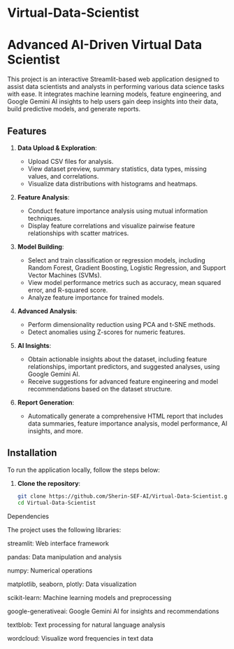 # Virtual-Data-Scientist


# Advanced AI-Driven Virtual Data Scientist

This project is an interactive Streamlit-based web application designed to assist data scientists and analysts in performing various data science tasks with ease. It integrates machine learning models, feature engineering, and Google Gemini AI insights to help users gain deep insights into their data, build predictive models, and generate reports.

## Features

1. **Data Upload & Exploration**: 
   - Upload CSV files for analysis.
   - View dataset preview, summary statistics, data types, missing values, and correlations.
   - Visualize data distributions with histograms and heatmaps.

2. **Feature Analysis**: 
   - Conduct feature importance analysis using mutual information techniques.
   - Display feature correlations and visualize pairwise feature relationships with scatter matrices.

3. **Model Building**:
   - Select and train classification or regression models, including Random Forest, Gradient Boosting, Logistic Regression, and Support Vector Machines (SVMs).
   - View model performance metrics such as accuracy, mean squared error, and R-squared score.
   - Analyze feature importance for trained models.

4. **Advanced Analysis**:
   - Perform dimensionality reduction using PCA and t-SNE methods.
   - Detect anomalies using Z-scores for numeric features.
   
5. **AI Insights**: 
   - Obtain actionable insights about the dataset, including feature relationships, important predictors, and suggested analyses, using Google Gemini AI.
   - Receive suggestions for advanced feature engineering and model recommendations based on the dataset structure.

6. **Report Generation**: 
   - Automatically generate a comprehensive HTML report that includes data summaries, feature importance analysis, model performance, AI insights, and more.

## Installation

To run the application locally, follow the steps below:

1. **Clone the repository**:
   ```bash
   git clone https://github.com/Sherin-SEF-AI/Virtual-Data-Scientist.git
   cd Virtual-Data-Scientist

Dependencies

The project uses the following libraries:


streamlit: Web interface framework

pandas: Data manipulation and analysis

numpy: Numerical operations

matplotlib, seaborn, plotly: Data visualization

scikit-learn: Machine learning models and preprocessing

google-generativeai: Google Gemini AI for insights and recommendations

textblob: Text processing for natural language analysis

wordcloud: Visualize word frequencies in text data
